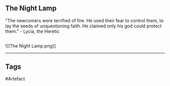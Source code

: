 ## The Night Lamp
"The newcomers were terrified of fire. He used their fear to control them, to lay the
seeds of unquestioning faith. He claimed only his god could protect them."
\- Lycia, the Heretic
## 
![[The Night Lamp.png]]

---
## Tags
#Artefact